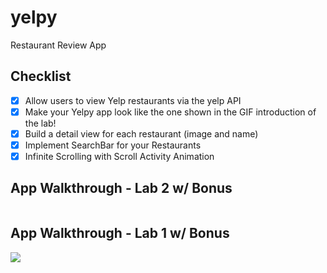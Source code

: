 # yelpy
Restaurant Review App

## Checklist
- [x] Allow users to view Yelp restaurants via the yelp API
- [x] Make your Yelpy app look like the one shown in the GIF introduction of the lab!
- [x] Build a detail view for each restaurant (image and name)
- [x] Implement SearchBar for your Restaurants
- [x] Infinite Scrolling with Scroll Activity Animation

## App Walkthrough - Lab 2 w/ Bonus
![]()

## App Walkthrough - Lab 1 w/ Bonus
![](Yelpy.gif)
